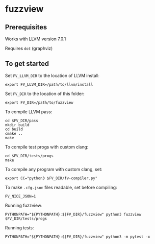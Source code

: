 # fuzzview

## Prerequisites

Works with LLVM version 7.0.1

Requires `dot` (graphviz)

## To get started

Set `FV_LLVM_DIR` to the location of LLVM install:

```
export FV_LLVM_DIR=/path/to/llvm/install
```

Set `FV_DIR` to the location of this folder:

```
export FV_DIR=/path/to/fuzzview
```

To compile LLVM pass:

```
cd $FV_DIR/pass
mkdir build
cd build
cmake ..
make
```

To compile test progs with custom clang:

```
cd $FV_DIR/tests/progs
make
```

To compile any program with custom clang, set:

```
export CC="python3 $FV_DIR/fv-compiler.py"
```

To make `.cfg.json` files readable, set before compiling:

```
FV_NICE_JSON=1
```

Running fuzzview:

```
PYTHONPATH="${PYTHONPATH}:${FV_DIR}/fuzzview" python3 fuzzview $FV_DIR/tests/progs
```

Running tests:

```
PYTHONPATH="${PYTHONPATH}:${FV_DIR}/fuzzview" python3 -m pytest -x
```
